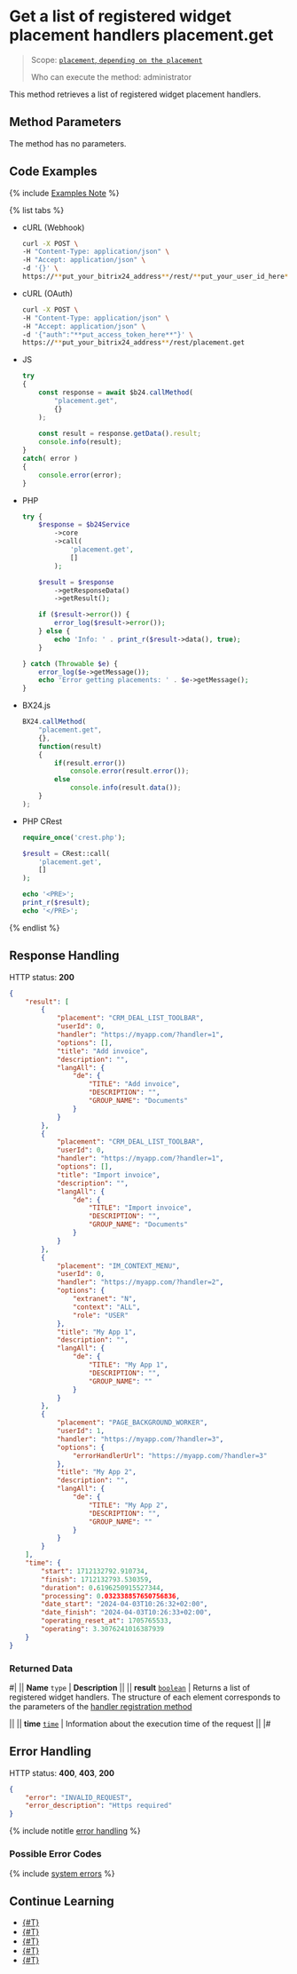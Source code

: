 # Get a list of registered widget placement handlers placement.get

> Scope: [`placement`, `depending on the placement`](../scopes/permissions.md)
>
> Who can execute the method: administrator

This method retrieves a list of registered widget placement handlers.

## Method Parameters

The method has no parameters.

## Code Examples

{% include [Examples Note](../../_includes/examples.md) %}

{% list tabs %}

- cURL (Webhook)

    ```bash
    curl -X POST \
    -H "Content-Type: application/json" \
    -H "Accept: application/json" \
    -d '{}' \
    https://**put_your_bitrix24_address**/rest/**put_your_user_id_here**/**put_your_webhook_here**/placement.get
    ```

- cURL (OAuth)

    ```bash
    curl -X POST \
    -H "Content-Type: application/json" \
    -H "Accept: application/json" \
    -d '{"auth":"**put_access_token_here**"}' \
    https://**put_your_bitrix24_address**/rest/placement.get
    ```

- JS

    ```js
    try
    {
    	const response = await $b24.callMethod(
    		"placement.get",
    		{}
    	);
    	
    	const result = response.getData().result;
    	console.info(result);
    }
    catch( error )
    {
    	console.error(error);
    }
    ```

- PHP

    ```php
    try {
        $response = $b24Service
            ->core
            ->call(
                'placement.get',
                []
            );
    
        $result = $response
            ->getResponseData()
            ->getResult();
    
        if ($result->error()) {
            error_log($result->error());
        } else {
            echo 'Info: ' . print_r($result->data(), true);
        }
    
    } catch (Throwable $e) {
        error_log($e->getMessage());
        echo 'Error getting placements: ' . $e->getMessage();
    }
    ```

- BX24.js

    ```js
 	BX24.callMethod(
        "placement.get",
        {},
        function(result)
        {
            if(result.error())
                console.error(result.error());
            else
                console.info(result.data());
        }
    );
    ```

- PHP CRest

    ```php
    require_once('crest.php');

    $result = CRest::call(
        'placement.get',
        []
    );

    echo '<PRE>';
    print_r($result);
    echo '</PRE>';
    ```

{% endlist %}

## Response Handling

HTTP status: **200**

```json
{
    "result": [
        {
            "placement": "CRM_DEAL_LIST_TOOLBAR",
            "userId": 0,
            "handler": "https://myapp.com/?handler=1",
            "options": [],
            "title": "Add invoice",
            "description": "",
            "langAll": {
                "de": {
                    "TITLE": "Add invoice",
                    "DESCRIPTION": "",
                    "GROUP_NAME": "Documents"
                }
            }
        },
        {
            "placement": "CRM_DEAL_LIST_TOOLBAR",
            "userId": 0,
            "handler": "https://myapp.com/?handler=1",
            "options": [],
            "title": "Import invoice",
            "description": "",
            "langAll": {
                "de": {
                    "TITLE": "Import invoice",
                    "DESCRIPTION": "",
                    "GROUP_NAME": "Documents"
                }
            }
        },
        {
            "placement": "IM_CONTEXT_MENU",
            "userId": 0,
            "handler": "https://myapp.com/?handler=2",
            "options": {
                "extranet": "N",
                "context": "ALL",
                "role": "USER"
            },
            "title": "My App 1",
            "description": "",
            "langAll": {
                "de": {
                    "TITLE": "My App 1",
                    "DESCRIPTION": "",
                    "GROUP_NAME": ""
                }
            }
        },
        {
            "placement": "PAGE_BACKGROUND_WORKER",
            "userId": 1,
            "handler": "https://myapp.com/?handler=3",
            "options": {
                "errorHandlerUrl": "https://myapp.com/?handler=3"
            },
            "title": "My App 2",
            "description": "",
            "langAll": {
                "de": {
                    "TITLE": "My App 2",
                    "DESCRIPTION": "",
                    "GROUP_NAME": ""
                }
            }
        }
    ],
    "time": {
        "start": 1712132792.910734,
        "finish": 1712132793.530359,
        "duration": 0.6196250915527344,
        "processing": 0.032338857650756836,
        "date_start": "2024-04-03T10:26:32+02:00",
        "date_finish": "2024-04-03T10:26:33+02:00",
        "operating_reset_at": 1705765533,
        "operating": 3.3076241016387939
    }
}
```

### Returned Data

#|
|| **Name**
`type` | **Description** ||
|| **result**
[`boolean`](../data-types.md) | Returns a list of registered widget handlers. The structure of each element corresponds to the parameters of the [handler registration method](./placement-bind.md#params)

||
|| **time**
[`time`](../data-types.md) | Information about the execution time of the request ||
|#

## Error Handling

HTTP status: **400**, **403**, **200**

```json
{
    "error": "INVALID_REQUEST",
    "error_description": "Https required"
}
```

{% include notitle [error handling](../../_includes/error-info.md) %}

### Possible Error Codes

{% include [system errors](../../_includes/system-errors.md) %}

## Continue Learning

- [{#T}](./placements.md)
- [{#T}](./placement-list.md)
- [{#T}](./placement-bind.md)
- [{#T}](./placement-unbind.md)
- [{#T}](./ui-interaction/index.md)